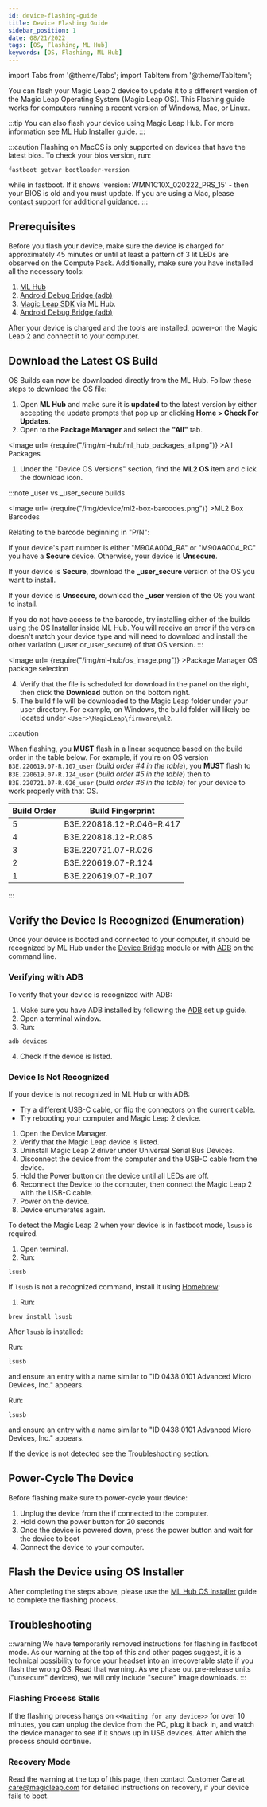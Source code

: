 ```yaml
---
id: device-flashing-guide
title: Device Flashing Guide
sidebar_position: 1
date: 08/21/2022
tags: [OS, Flashing, ML Hub]
keywords: [OS, Flashing, ML Hub]
---
```


import Tabs from '@theme/Tabs';
import TabItem from '@theme/TabItem';

You can flash your Magic Leap 2 device to update it to a different version of the Magic Leap Operating System (Magic Leap OS). This Flashing guide works for computers running a recent version of Windows, Mac, or Linux.

:::tip
You can also flash your device using Magic Leap Hub. For more information see [ML Hub Installer](/versioned_docs/version-31-Aug-2023/guides/developer-tools/ml-hub/ml-hub-os-installer.md) guide.
:::

:::caution
Flashing on MacOS is only supported on devices that have the latest bios. To check your bios version, run:

```shell
fastboot getvar bootloader-version
```

while in fastboot. If it shows 'version: WMN1C10X_020222_PRS_15' - then your BIOS is old and you must update. If you are using a Mac, please [contact support](https://developer.magicleap.cloud/support) for additional guidance.
:::

## Prerequisites

Before you flash your device, make sure the device is charged for approximately 45 minutes or until at least a pattern of 3 lit LEDs are observed on the Compute Pack. Additionally, make sure you have installed all the necessary tools:

1. [ML Hub](https://developer.magicleap.cloud/downloads)
2. [Android Debug Bridge (adb)](/versioned_docs/version-31-Aug-2023/guides/developer-tools/android-debug-bridge/android-debug-bridge.md)
3. [Magic Leap SDK](/versioned_docs/version-31-Aug-2023/guides/developer-tools/ml-hub/ml-hub-package-manager.md) via ML Hub.
4. [Android Debug Bridge (adb)](/versioned_docs/version-31-Aug-2023/guides/developer-tools/android-debug-bridge/android-debug-bridge.md)

After your device is charged and the tools are installed, power-on the Magic Leap 2 and connect it to your computer.

## Download the Latest OS Build

OS Builds can now be downloaded directly from the ML Hub. Follow these steps to download the OS file:

1. Open **ML Hub** and make sure it is **updated** to the latest version by either accepting the update prompts that pop up or clicking **Home > Check For Updates**.
2. Open to the **Package Manager** and select the **"All"** tab.

<Image url= {require("/img/ml-hub/ml_hub_packages_all.png")} >All Packages</Image>

1. Under the "Device OS Versions" section, find the **ML2 OS** item and click the download icon.

:::note _user vs._user_secure builds

<Image url= {require("/img/device/ml2-box-barcodes.png")} >ML2 Box Barcodes</Image>

Relating to the barcode beginning in "P/N":

If your device's part number is either "M90AA004_RA" or "M90AA004_RC" you have a **Secure** device. Otherwise, your device is **Unsecure**.

If your device is **Secure**, download the **_user_secure** version of the OS you want to install.

If your device is **Unsecure**, download the **_user** version of the OS you want to install.

If you do not have access to the barcode, try installing either of the builds using the OS Installer inside ML Hub. You will receive an error if the version doesn't match your device type and will need to download and install the other variation (_user or_user_secure) of that OS version.
:::

<Image url= {require("/img/ml-hub/os_image.png")} >Package Manager OS package selection</Image>

4. Verify that the file is scheduled for download in the panel on the right, then click the **Download** button on the bottom right.
5. The build file will be downloaded to the Magic Leap folder under your user directory. For example, on Windows, the build folder will likely be located under `<User>\MagicLeap\firmware\ml2`.

:::caution

When flashing, you **MUST** flash in a linear sequence based on the build order in the table below. For example, if you're on OS version `B3E.220619.07-R.107_user` (*build order #4 in the table*), you **MUST** flash to `B3E.220619.07-R.124_user` (*build order #5 in the table*) then to `B3E.220721.07-R.026_user` (*build order #6 in the table*) for your device to work properly with that OS.

| Build Order | Build Fingerprint |
|---|---|
| 5 | B3E.220818.12-R.046-R.417 |
| 4 | B3E.220818.12-R.085 |
| 3 | B3E.220721.07-R.026 |
| 2 | B3E.220619.07-R.124 |
| 1 | B3E.220619.07-R.107 |

:::

## Verify the Device Is Recognized (Enumeration)

Once your device is booted and connected to your computer, it should be recognized by ML Hub under the [Device Bridge](/versioned_docs/version-31-Aug-2023/guides/developer-tools/ml-hub/ml-hub-device-bridge.md) module or with [ADB](/versioned_docs/version-31-Aug-2023/guides/developer-tools/android-debug-bridge/android-debug-bridge.md) on the command line.

### Verifying with ADB

To verify that your device is recognized with ADB:

1. Make sure you have ADB installed by following the [ADB](/versioned_docs/version-31-Aug-2023/guides/developer-tools/android-debug-bridge/adb-setup.md) set up guide.
2. Open a terminal window.
3. Run:

```shell
adb devices
```

4. Check if the device is listed.

### Device Is Not Recognized

If your device is not recognized in ML Hub or with ADB:

- Try a different USB-C cable, or flip the connectors on the current cable.
- Try rebooting your computer and Magic Leap 2 device.

<Tabs groupId="device-flashing-instructions">

<TabItem value="windows" label="Windows">

1. Open the Device Manager.
2. Verify that the Magic Leap device is listed.
3. Uninstall Magic Leap 2 driver under Universal Serial Bus Devices.
4. Disconnect the device from the computer and the USB-C cable from the device.
5. Hold the Power button on the device until all LEDs are off.
6. Reconnect the Device to the computer, then connect the Magic Leap 2 with the USB-C cable.
7. Power on the device.
8. Device enumerates again.

</TabItem>

<TabItem value="macos" label="MacOS">

To detect the Magic Leap 2 when your device is in fastboot mode, `lsusb` is required.

1. Open terminal.
2. Run:

```shell
lsusb
```

If `lsusb` is not a recognized command, install it using [Homebrew](https://brew.sh/):

1. Run:

```shell
brew install lsusb
```

After `lsusb` is installed:

Run:

```shell
lsusb
```

and ensure an entry with a name similar to "ID 0438:0101 Advanced Micro Devices, Inc." appears.

</TabItem>

<TabItem value="linux" label="Linux">

Run:

```shell
lsusb
```

and ensure an entry with a name similar to "ID 0438:0101 Advanced Micro Devices, Inc." appears.

</TabItem>
</Tabs>

If the device is not detected see the [Troubleshooting](#troubleshooting) section.

## Power-Cycle The Device

Before flashing make sure to power-cycle your device:

1. Unplug the device from the if connected to the computer.
2. Hold down the power button for 20 seconds
3. Once the device is powered down, press the power button and wait for the device to boot
4. Connect the device to your computer.

## Flash the Device using OS Installer

After completing the steps above, please use the [ML Hub OS Installer](/versioned_docs/version-31-Aug-2023/guides/developer-tools/ml-hub/ml-hub-os-installer.md) guide to complete the flashing process.

## Troubleshooting

:::warning
We have temporarily removed instructions for flashing in fastboot mode. As our warning at the top of this and other pages suggest, it is a technical possibility to force your headset into an irrecoverable state if you flash the wrong OS. Read that warning. As we phase out pre-release units ("unsecure" devices), we will only include "secure" image downloads.
:::

### Flashing Process Stalls

If the flashing process hangs on `<<Waiting for any device>>` for over 10 minutes, you can unplug the device from the PC, plug it back in, and watch the device manager to see if it shows up in USB devices. After which the process should continue.

### Recovery Mode

Read the warning at the top of this page, then contact Customer Care at care@magicleap.com for detailed instructions on recovery, if your device fails to boot.

